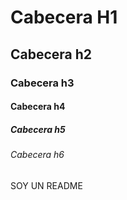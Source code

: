 # Cabecera H1
## Cabecera h2
### Cabecera h3
#### Cabecera h4
##### Cabecera h5
###### Cabecera h6

SOY UN README
